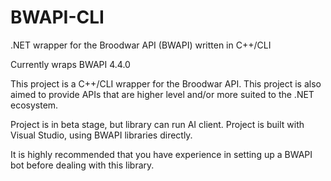 # BWAPI-CLI

.NET wrapper for the Broodwar API (BWAPI) written in C++/CLI

Currently wraps BWAPI 4.4.0

This project is a C++/CLI wrapper for the Broodwar API. This project is also aimed to provide APIs that are higher level and/or more suited to the .NET ecosystem.

Project is in beta stage, but library can run AI client. Project is built with Visual Studio, using BWAPI libraries directly.

It is highly recommended that you have experience in setting up a BWAPI bot before dealing with this library.